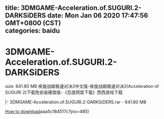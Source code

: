 
title: 3DMGAME-Acceleration.of.SUGURI.2-DARKSiDERS
date: Mon Jan 06 2020 17:47:56 GMT+0800 (CST)    
categories: baidu
---

# 3DMGAME-Acceleration.of.SUGURI.2-DARKSiDERS
size: 641.80 MB
 疾旋战姬极速对决2中文版-疾旋战姬极速对决2(Acceleration of SUGURI 2)下载免安装硬盘版-《百度网盘下载》西西游戏下载
 
|- 3DMGAME-Acceleration.of.SUGURI.2-DARKSiDERS.rar - 641.80 MB

[How to download](https://bpcam.bemobtrk.com/go/2ceec3aa-1ca2-46d6-b9ff-aaa5c184517c?jno=487)aaa5c184517c?jno=485)